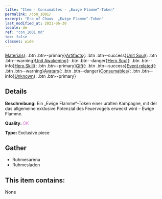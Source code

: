 ```yaml
---
title: "Item - Consumables - „Ewige Flamme“-Token"
permalink: /con_1001/
excerpt: "Era of Chaos  „Ewige Flamme“-Token"
last_modified_at: 2021-06-30
locale: de
ref: "con_1001.md"
toc: false
classes: wide
---
```

 [Materials](/ItemsDE/){: .btn .btn--primary}[Artifacts](/ItemsDE/Artifacts/){: .btn .btn--success}[Unit Soul](/ItemsDE/UnitSoul/){: .btn .btn--warning}[Unit Awakening](/ItemsDE/UnitAwakening/){: .btn .btn--danger}[Hero Soul](/ItemsDE/HeroSoul/){: .btn .btn--info}[Hero Skill](/ItemsDE/HeroSkill/){: .btn .btn--primary}[Gift](/ItemsDE/Gift/){: .btn .btn--success}[Event related](/ItemsDE/Events/){: .btn .btn--warning}[Avatars](/ItemsDE/Avatars/){: .btn .btn--danger}[Consumables](/ItemsDE/Consumables/){: .btn .btn--info}[Unknown](/ItemsDE/Unknown/){: .btn .btn--primary}

## Details
 **Beschreibung:** Ein „Ewige Flamme“-Token einer uralten Kampagne, mit der das allgemeine exklusive Potenzial des Feuervogels erweckt wird – Ewige Flamme.

 **Quality:** <span style="color: #DA70D6">OK</span>

 **Type:** Exclusive piece

## Gather

*    Ruhmesarena 
*    Ruhmesladen 

## This item contains:

  None

